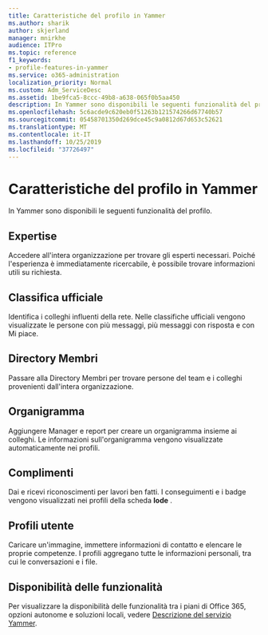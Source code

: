 ```yaml
---
title: Caratteristiche del profilo in Yammer
ms.author: sharik
author: skjerland
manager: mnirkhe
audience: ITPro
ms.topic: reference
f1_keywords:
- profile-features-in-yammer
ms.service: o365-administration
localization_priority: Normal
ms.custom: Adm_ServiceDesc
ms.assetid: 1be9fca5-8ccc-49b8-a638-065f0b5aa450
description: In Yammer sono disponibili le seguenti funzionalità del profilo.
ms.openlocfilehash: 5c6acde9c620eb0f51263b121574266d67740b57
ms.sourcegitcommit: 05458701350d269dce45c9a0812d67d653c52621
ms.translationtype: MT
ms.contentlocale: it-IT
ms.lasthandoff: 10/25/2019
ms.locfileid: "37726497"
---
```

# <a name="profile-features-in-yammer"></a>Caratteristiche del profilo in Yammer

In Yammer sono disponibili le seguenti funzionalità del profilo.
 
## <a name="expertise"></a>Expertise

Accedere all'intera organizzazione per trovare gli esperti necessari. Poiché l'esperienza è immediatamente ricercabile, è possibile trovare informazioni utili su richiesta.

## <a name="leaderboards"></a>Classifica ufficiale

Identifica i colleghi influenti della rete. Nelle classifiche ufficiali vengono visualizzate le persone con più messaggi, più messaggi con risposta e con Mi piace.

## <a name="member-directory"></a>Directory Membri

Passare alla Directory Membri per trovare persone del team e i colleghi provenienti dall'intera organizzazione.
  
## <a name="org-chart"></a>Organigramma

Aggiungere Manager e report per creare un organigramma insieme ai colleghi. Le informazioni sull'organigramma vengono visualizzate automaticamente nei profili.
  
## <a name="praise"></a>Complimenti

Dai e ricevi riconoscimenti per lavori ben fatti. I conseguimenti e i badge vengono visualizzati nei profili della scheda **lode** .
 
## <a name="user-profiles"></a>Profili utente

Caricare un'immagine, immettere informazioni di contatto e elencare le proprie competenze. I profili aggregano tutte le informazioni personali, tra cui le conversazioni e i file.
  
## <a name="feature-availability"></a>Disponibilità delle funzionalità

Per visualizzare la disponibilità delle funzionalità tra i piani di Office 365, opzioni autonome e soluzioni locali, vedere [Descrizione del servizio Yammer](yammer-service-description.md).
  

